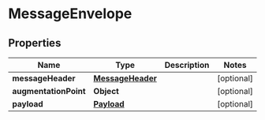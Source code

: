 

# MessageEnvelope


## Properties

| Name | Type | Description | Notes |
|------------ | ------------- | ------------- | -------------|
|**messageHeader** | [**MessageHeader**](MessageHeader.md) |  |  [optional] |
|**augmentationPoint** | **Object** |  |  [optional] |
|**payload** | [**Payload**](Payload.md) |  |  [optional] |




